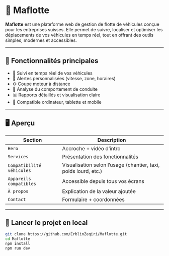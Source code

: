 # 🚗 Maflotte

**Maflotte** est une plateforme web de gestion de flotte de véhicules conçue pour les entreprises suisses. Elle permet de suivre, localiser et optimiser les déplacements de vos véhicules en temps réel, tout en offrant des outils simples, modernes et accessibles.

---

## 🧰 Fonctionnalités principales

- 📍 Suivi en temps réel de vos véhicules
- 🔔 Alertes personnalisées (vitesse, zone, horaires)
- ⚙️ Coupe moteur à distance
- 🧠 Analyse du comportement de conduite
- 📊 Rapports détaillés et visualisation claire
- 📱 Compatible ordinateur, tablette et mobile

---

## 🖥️ Aperçu

| Section | Description |
|--------|-------------|
| `Hero` | Accroche + vidéo d’intro |
| `Services` | Présentation des fonctionnalités |
| `Compatibilité véhicules` | Visualisation selon l’usage (chantier, taxi, poids lourd, etc.) |
| `Appareils compatibles` | Accessible depuis tous vos écrans |
| `À propos` | Explication de la valeur ajoutée |
| `Contact` | Formulaire + coordonnées |

---

## 🚀 Lancer le projet en local

```bash
git clone https://github.com/ErblinZeqiri/Maflotte.git
cd Maflotte
npm install
npm run dev
